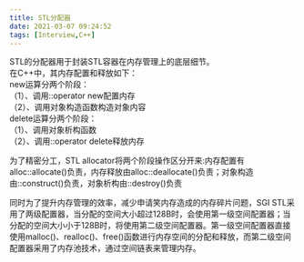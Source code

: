 ```yaml
---
title: STL分配器
date: 2021-03-07 09:24:52
tags: [Interview,C++]
---
```


STL的分配器用于封装STL容器在内存管理上的底层细节。  
在C++中，其内存配置和释放如下：  
new运算分两个阶段：  
	（1）、调用::operator new配置内存  
	（2）、调用对象构造函数构造对象内容  
delete运算分两个阶段：  
	（1）、调用对象析构函数  
	（2）、调用::operator delete释放内存  

为了精密分工，STL allocator将两个阶段操作区分开来:内存配置有alloc::allocate()负责，内存释放由alloc::deallocate()负责；对象构造由::construct()负责，对象析构由::destroy()负责  
  
同时为了提升内存管理的效率，减少申请笑内存造成的内存碎片问题，SGI STL采用了两级配置器，当分配的空间大小超过128B时，会使用第一级空间配置器；当分配的空间大小小于128B时，将使用第二级空间配置器。第一级空间配置器直接使用malloc()、realloc()、free()函数进行内存空间的分配和释放，而第二级空间配置器采用了内存池技术，通过空间链表来管理内存。  

